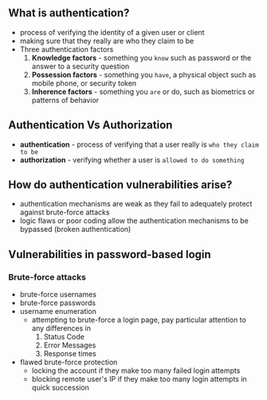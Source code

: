 ## What is authentication?

- process of verifying the identity of a given user or client
- making sure that they really are who they claim to be
- Three authentication factors
  1. **Knowledge factors** - something you `know` such as password or the answer to a security question
  2. **Possession factors** - something you `have`, a physical object such as mobile phone, or security token
  3. **Inherence factors** - something you `are` or do, such as biometrics or patterns of behavior

## Authentication Vs Authorization

- **authentication** - process of verifying that a user really is `who they claim to be`
- **authorization** - verifying whether a user is `allowed to do something`

## How do authentication vulnerabilities arise?

- authentication mechanisms are weak as they fail to adequately protect against brute-force attacks
- logic flaws or poor coding allow the authentication mechanisms to be bypassed (broken authentication)

## Vulnerabilities in password-based login

### Brute-force attacks

- brute-force usernames
- brute-force passwords
- username enumeration
  - attempting to brute-force a login page, pay particular attention to any differences in
    1. Status Code
    2. Error Messages
    3. Response times
- flawed brute-force protection
  - locking the account if they make too many failed login attempts
  - blocking remote user's IP if they make too many login attempts in quick succession
